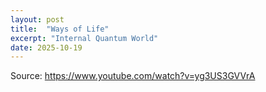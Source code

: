 ```yaml
---
layout: post
title:  "Ways of Life"
excerpt: "Internal Quantum World"
date: 2025-10-19
---
```







Source: https://www.youtube.com/watch?v=yg3US3GVVrA
